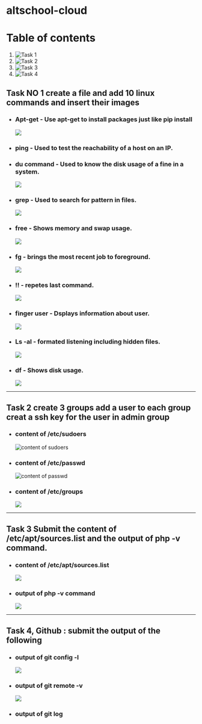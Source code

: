  # altschool-cloud
# Table of contents
1. ![Task 1](#task1)
2. ![Task 2](#task2)
3. ![Task 3](#task3)
4. ![Task 4](#task4)



 ## Task NO 1 create a file and add 10 linux commands and insert their images  <a name="task1"></a>




- ### Apt-get  - Use apt-get to install packages just like pip install
    ![](https://github.com/RashRAJ/altschool-cloud/blob/main/Screenshot%202022-08-18%20102608.png)
    
- ### ping - Used to test the reachability of a host on an IP.
- ### du command - Used to know the disk usage of a fine in a system.

    ![](https://github.com/RashRAJ/altschool-cloud/blob/main/Screenshot%202022-08-18%20102507.png)
    
    
- ### grep - Used to search for pattern in files.

    ![](https://github.com/RashRAJ/altschool-cloud/blob/main/Screenshot%202022-08-24%20091858.png)

- ### free - Shows memory and swap usage.

    ![](https://github.com/RashRAJ/altschool-cloud/blob/main/Screenshot%202022-08-24%20092028.png)

- ### fg - brings the most recent job to foreground.

    ![](https://github.com/RashRAJ/altschool-cloud/blob/main/Screenshot%202022-08-24%20085919.png)

- ### !! - repetes last command.

    ![](https://github.com/RashRAJ/altschool-cloud/blob/main/Screenshot%202022-08-24%20093716.png)

- ### finger user - Dsplays information about user.

    ![](https://github.com/RashRAJ/altschool-cloud/blob/main/Screenshot%202022-08-24%20093934.png)

- ### Ls -al    - formated listening including hidden files.

    ![](https://github.com/RashRAJ/altschool-cloud/blob/main/Screenshot%202022-08-24%20090119.png)

- ### df - Shows disk usage.

    ![](https://github.com/RashRAJ/altschool-cloud/blob/main/Screenshot%202022-08-24%20094002.png)


-----------------------------------------------------------------------------------------------------------------------------------------------------------------

 ## Task 2 create 3 groups add a user to each group creat a ssh key for the user in admin group <a name="task2"></a>

- ### content of /etc/sudoers
     ![content of sudoers](https://github.com/RashRAJ/altschool-cloud/blob/main/etc_sudoers.png)

- ### content of /etc/passwd
     ![content of passwd](https://github.com/RashRAJ/altschool-cloud/blob/main/etc_groups.png)

- ### content of /etc/groups
     ![](https://github.com/RashRAJ/altschool-cloud/blob/main/etc_groups.png)


-----------------------------------------------------------------------------------------------------------------------------------------------------------------



## Task 3 Submit the content of /etc/apt/sources.list and the output of php -v command. <a name="task3"></a>


 - ### content of /etc/apt/sources.list
 
     ![](https://github.com/RashRAJ/altschool-cloud/blob/main/cat_etc_apt_sources.png)

 - ### output of php -v command
    ![](https://github.com/RashRAJ/altschool-cloud/blob/main/Php%20-v.png)
    
    
    
-------------------------------------------------------------------------------------------------------------------------------------------------------------------


 ## Task 4, Github : submit the output of the following <a name="task4"></a>
  - ### output of git config -l      
      ![](https://github.com/RashRAJ/altschool-cloud/blob/main/git_config-l.png)

  - ### output of git remote -v
      ![](https://github.com/RashRAJ/altschool-cloud/blob/main/git_remote-v.png)

  - ### output of git log
      ![]()




